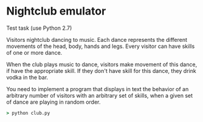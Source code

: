 # Nightclub emulator

Test task (use Python 2.7)

Visitors nightclub dancing to music.
Each dance represents the different movements of the head, body, hands and legs.
Every visitor can have skills of one or more dance.

When the club plays music to dance, visitors make movement of this dance, if have the appropriate skill. If they don't have skill for this dance, they drink vodka in the bar.

You need to implement a program that displays in text the behavior of an arbitrary number of visitors with an arbitrary set of skills, when a given set of dance are playing in random order.


```cmd
> python club.py
```
